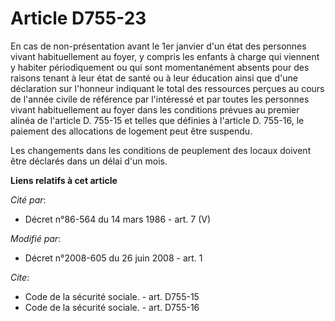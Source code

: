 # Article D755-23

En cas de non-présentation avant le 1er janvier d'un état des personnes vivant habituellement au foyer, y compris les enfants
à charge qui viennent y habiter périodiquement ou qui sont momentanément absents pour des raisons tenant à leur état de santé
ou à leur éducation ainsi que d'une déclaration sur l'honneur indiquant le total des ressources perçues au cours de l'année
civile de référence par l'intéressé et par toutes les personnes vivant habituellement au foyer dans les conditions prévues au
premier alinéa de l'article D. 755-15 et telles que définies à l'article D. 755-16, le paiement des allocations de logement
peut être suspendu. 

Les changements dans les conditions de peuplement des locaux doivent être déclarés dans un délai d'un mois.

**Liens relatifs à cet article**

_Cité par_:

  - Décret n°86-564 du 14 mars 1986 - art. 7 (V)

_Modifié par_:

  - Décret n°2008-605 du 26 juin 2008 - art. 1

_Cite_:

  - Code de la sécurité sociale. - art. D755-15
  - Code de la sécurité sociale. - art. D755-16
